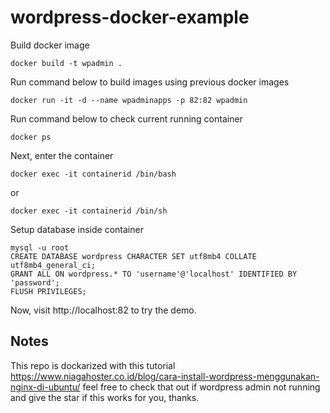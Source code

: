 # wordpress-docker-example
Build docker image
```
docker build -t wpadmin .
```

Run command below to build images using previous docker images

```
docker run -it -d --name wpadminapps -p 82:82 wpadmin

```

Run command below to check current running container

```
docker ps
```

Next, enter the container
```
docker exec -it containerid /bin/bash
```

or

```
docker exec -it containerid /bin/sh
```

Setup database inside container

```
mysql -u root
CREATE DATABASE wordpress CHARACTER SET utf8mb4 COLLATE utf8mb4_general_ci;
GRANT ALL ON wordpress.* TO 'username'@'localhost' IDENTIFIED BY 'password';
FLUSH PRIVILEGES;
```

Now, visit http://localhost:82 to try the demo.

## Notes

This repo is dockarized with this tutorial https://www.niagahoster.co.id/blog/cara-install-wordpress-menggunakan-nginx-di-ubuntu/ feel free to check that out if wordpress admin not running and give the star if this works for you, thanks.